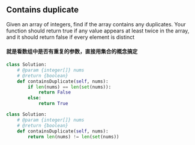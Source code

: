 ## Contains duplicate
Given an array of integers, find if the array contains any duplicates. Your function should return true if any value appears at least twice in the array, and it should return false if every element is distinct

#### 就是看数组中是否有重复的参数，直接用集合的概念搞定

```python
class Solution:
    # @param {integer[]} nums
    # @return {boolean}
    def containsDuplicate(self, nums):
        if len(nums) == len(set(nums)):
            return False
        else:
            return True
```

```python
class Solution:
    # @param {integer[]} nums
    # @return {boolean}
    def containsDuplicate(self, nums):
        return len(nums) != len(set(nums))
```
